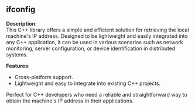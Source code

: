 ## ifconfig

**Description**:  
This C++ library offers a simple and efficient solution for retrieving the local machine's IP address. Designed to be lightweight and easily integrated into any C++ application, it can be used in various scenarios such as network monitoring, server configuration, or device identification in distributed systems.

**Features**:
- Cross-platform support.
- Lightweight and easy to integrate into existing C++ projects.

Perfect for C++ developers who need a reliable and straightforward way to obtain the machine's IP address in their applications.
